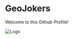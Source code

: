 # GeoJokers

Welcome to this Github-Profile!

![Logo](https://github.com/geojokers/.github/profile/geojokers.jpeg)
